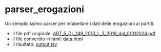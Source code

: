 # parser_erogazioni

Un semplicissimo parser per intabellare i dati delle erogazioni ai partiti.

- Il file pdf originale: [ART_5_DL_149_2013_L_3_2019_dal_01012024.pdf](https://parlamento18.camera.it/application/xmanager/projects/parlamento18/attachments/file_parlamento/uploads/000/000/006/ART_5_DL_149_2013_L_3_2019_dal_01012024.pdf)
- Il file convertito in html: [data.html](https://raw.githubusercontent.com/trikko/parser_erogazioni/main/data.html)
- Il risultato: [output.tsv](https://raw.githubusercontent.com/trikko/parser_erogazioni/main/output.tsv)

